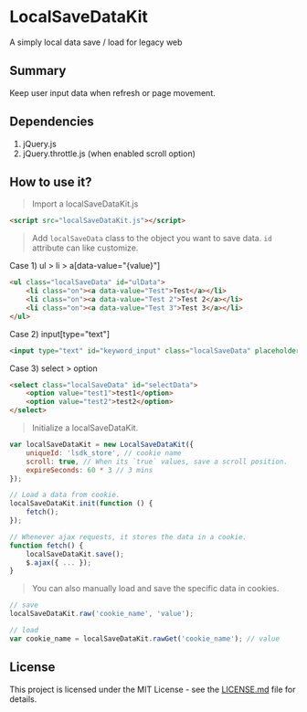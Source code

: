 # LocalSaveDataKit
A simply local data save / load for legacy web

## Summary 
Keep user input data when refresh or page movement.
 
## Dependencies
1. jQuery.js
2. jQuery.throttle.js (when enabled scroll option)

## How to use it?
> Import a localSaveDataKit.js
```html
<script src="localSaveDataKit.js"></script>
```

> Add ``localSaveData`` class to the object you want to save data. ``id`` attribute can like customize.

Case 1) ul > li > a[data-value="{value}"]
```html
<ul class="localSaveData" id="ulData">
    <li class="on"><a data-value="Test">Test</a></li>
    <li class="on"><a data-value="Test 2">Test 2</a></li>
    <li class="on"><a data-value="Test 3">Test 3</a></li>
</ul>
```

Case 2) input[type="text"]
```html
<input type="text" id="keyword_input" class="localSaveData" placeholder="Search">
```

Case 3) select > option
```html
<select class="localSaveData" id="selectData">
    <option value="test1">test1</option>
    <option value="test2">test2</option>
</select>
```

> Initialize a localSaveDataKit.
```javascript
var localSaveDataKit = new LocalSaveDataKit({
    uniqueId: 'lsdk_store', // cookie name
    scroll: true, // When its `true` values, save a scroll position. 
    expireSeconds: 60 * 3 // 3 mins
});

// Load a data from cookie.
localSaveDataKit.init(function () {
    fetch();
});

// Whenever ajax requests, it stores the data in a cookie.
function fetch() {
    localSaveDataKit.save();
    $.ajax({ ... });
}
```

> You can also manually load and save the specific data in cookies.
```javascript
// save
localSaveDataKit.raw('cookie_name', 'value');

// load
var cookie_name = localSaveDataKit.rawGet('cookie_name'); // value
``` 

## License
This project is licensed under the MIT License - see the [LICENSE.md](LICENSE.md) file for details.
